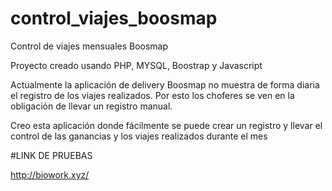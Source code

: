 # control_viajes_boosmap

Control de viajes mensuales Boosmap

Proyecto creado usando PHP, MYSQL, Boostrap y Javascript

Actualmente la aplicación de delivery Boosmap no muestra de forma diaria el registro de los viajes realizados.
Por esto los choferes se ven en la obligación de llevar un registro manual.

Creo esta aplicación donde fácilmente se puede crear un registro y llevar el control de las ganancias y los viajes
realizados durante el mes

#LINK DE PRUEBAS

http://biowork.xyz/
